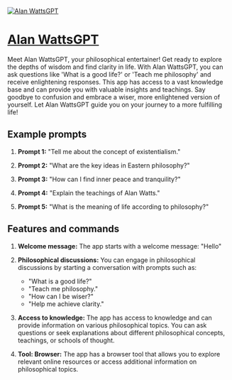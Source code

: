 [![Alan WattsGPT](https://files.oaiusercontent.com/file-HobnK1T6BBhNruQCj4edFjA7?se=2123-10-19T21%3A41%3A34Z&sp=r&sv=2021-08-06&sr=b&rscc=max-age%3D31536000%2C%20immutable&rscd=attachment%3B%20filename%3Dwatts.png&sig=iGEwX9m86C4dn6xX12cdS8WbId6FtzzVIueinvjRoNE%3D)](https://chat.openai.com/g/g-i3sUvNPYR-alan-wattsgpt)

# [Alan WattsGPT](https://chat.openai.com/g/g-i3sUvNPYR-alan-wattsgpt)

Meet Alan WattsGPT, your philosophical entertainer! Get ready to explore the depths of wisdom and find clarity in life. With Alan WattsGPT, you can ask questions like 'What is a good life?' or 'Teach me philosophy' and receive enlightening responses. This app has access to a vast knowledge base and can provide you with valuable insights and teachings. Say goodbye to confusion and embrace a wiser, more enlightened version of yourself. Let Alan WattsGPT guide you on your journey to a more fulfilling life!

## Example prompts

1. **Prompt 1:** "Tell me about the concept of existentialism."

2. **Prompt 2:** "What are the key ideas in Eastern philosophy?"

3. **Prompt 3:** "How can I find inner peace and tranquility?"

4. **Prompt 4:** "Explain the teachings of Alan Watts."

5. **Prompt 5:** "What is the meaning of life according to philosophy?"

## Features and commands

1. **Welcome message:** The app starts with a welcome message: "Hello"

2. **Philosophical discussions:** You can engage in philosophical discussions by starting a conversation with prompts such as:
    - "What is a good life?"
    - "Teach me philosophy."
    - "How can I be wiser?"
    - "Help me achieve clarity."

3. **Access to knowledge:** The app has access to knowledge and can provide information on various philosophical topics. You can ask questions or seek explanations about different philosophical concepts, teachings, or schools of thought.

4. **Tool: Browser:** The app has a browser tool that allows you to explore relevant online resources or access additional information on philosophical topics.